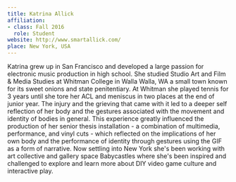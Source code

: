 ```yaml
---
title: Katrina Allick
affiliation:
- class: Fall 2016
  role: Student
website: http://www.smartallick.com/ 
place: New York, USA
---
```

Katrina grew up in San Francisco and developed a large passion for electronic music production in high school. She studied Studio Art and Film & Media Studies at Whitman College in Walla Walla, WA a small town known for its sweet onions and state penitentiary. At Whitman she played tennis for 3 years until she tore her ACL and meniscus in two places at the end of junior year. The injury and the grieving that came with it led to a deeper self reflection of her body and the gestures associated with the movement and identity of bodies in general. This experience greatly influenced the production of her senior thesis installation - a combination of multimedia, performance, and vinyl cuts - which reflected on the implications of her own body and the performance of identity through gestures using the GIF as a form of narrative. Now settling into New York she's been working with art collective and gallery space Babycastles where she's been inspired and challenged to explore and learn more about DIY video game culture and interactive play.